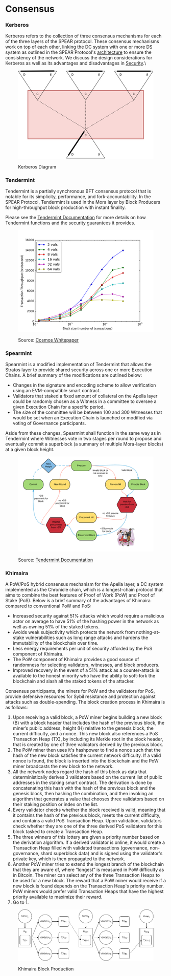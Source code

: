 # Consensus

### Kerberos

Kerberos refers to the collection of three consensus mechanisms for each of the three layers of the SPEAR protocol. These consensus mechanisms work on top of each other, linking the DC system with one or more DS system as outlined in the SPEAR Protocol's [architecture](https://lycurguz.gitbook.io/spear/spear-protocol/whitepaper/architecture) to ensure the consistency of the network. We discuss the design considerations for Kerberos as well as its advantages and disadvantages in [Security](https://lycurguz.gitbook.io/spear/spear-protocol/whitepaper/miscellanea#security).\


<figure><img src="../../.gitbook/assets/SPEAR v2 Architecture-System-Khimeara.png" alt=""><figcaption><p>Kerberos Diagram</p></figcaption></figure>

### Tendermint

Tendermint is a partially synchronous BFT consensus protocol that is notable for its simplicity, performance, and fork-accountability. In the SPEAR Protocol, Tendermint is used in the Mora layer by Block Producers for high-throughput block production with instant finality.

Please see the [Tendermint Documentation](https://docs.tendermint.com/) for more details on how Tendermint functions and the security guarantees it provides.

<figure><img src="../../.gitbook/assets/tendermint_throughput_blocksize.png" alt=""><figcaption><p>Source: <a href="https://github.com/cosmos/cosmos/blob/master/WHITEPAPER.md#tendermint">Cosmos Whitepaper</a></p></figcaption></figure>

### Spearmint&#x20;

Spearmint is a modified implementation of Tendermint that allows the Stratos layer to provide shared security across one or more Execution Chains. A brief summary of the modifications are outlined below:

* Changes in the signature and encoding scheme to allow verification using an EVM-compatible smart contract.
* Validators that staked a fixed amount of collateral on the Apella layer could be randomly chosen as a Witness in a committee to oversee a given Execution Chain for a specific period.
* The size of the committee will be between 100 and 300 Witnesses that would be set when an Execution Chain is launched or modified via voting of Governance participants.

Aside from these changes, Spearmint shall function in the same way as in Tendermint where Witnesses vote in two stages per round to propose and eventually commit a superblock (a summary of multiple Mora-layer blocks) at a given block height.&#x20;

<figure><img src="../../.gitbook/assets/tendermint.png" alt=""><figcaption><p>Source: <a href="https://docs.tendermint.com/">Tendermint Documentation</a></p></figcaption></figure>

### Khimaira

A PoW/PoS hybrid consensus mechanism for the Apella layer, a DC system implemented as the Chronicle chain, which is a longest-chain protocol that aims to combine the best features of Proof of Work (PoW) and Proof of Stake (PoS). Below is a brief summary of the advantages of Khimaira compared to conventional PoW and PoS:

* Increased security against 51% attacks which would require a malicious actor on average to have 51% of the hashing power in the network as well as owning 51% of the staked tokens.
* Avoids weak subjectivity which protects the network from nothing-at-stake vulnerabilities such as long range attacks and hardens the immutability of the blockchain over time.
* Less energy requirements per unit of security afforded by the PoS component of Khimaira.
* The PoW component of Khimaira provides a good source of randomness for selecting validators, witnesses, and block producers.
* Improved recovery in the event of a 51% attack as a counter-attack is available to the honest minority who have the ability to soft-fork the blockchain and slash all the staked tokens of the attacker.

Consensus participants, the miners for PoW and the validators for PoS, provide defensive resources for Sybil resistance and protection against attacks such as double-spending. The block creation process in Khimaira is as follows:

1. Upon receiving a valid block, a PoW miner begins building a new block (B) with a block header that includes the hash of the previous block, the miner’s public address, height (H) relative to the genesis block, the current difficulty, and a nonce. This new block also references a PoS Transaction Heap (TX), by including its Merkle root in the block header, that is created by one of three validators derived by the previous block.&#x20;
2. The PoW miner then uses it's hashpower to find a nonce such that the hash of the new block satisfies the current network difficulty. If a valid nonce is found, the block is inserted into the blockchain and the PoW miner broadcasts the new block to the network.&#x20;
3. All the network nodes regard the hash of this block as data that deterministically derives 3 validators based on the current list of public addresses in the staking smart contract. The derivation is done by concatenating this hash with the hash of the previous block and the genesis block, then hashing the combination, and then invoking an algorithm that generates a value that chooses three validators based on their staking position or index on the list.
4. Every validator checks whether the block received is valid, meaning that it contains the hash of the previous block, meets the current difficulty, and contains a valid PoS Transaction Heap. Upon validation, validators check whether they are one of the three derived PoS validators for this block tasked to create a Transaction Heap.&#x20;
5. The three winners of this lottery are given a priority number based on the derivation algorithm. If a derived validator is online, it would create a Transaction Heap filled with validated transactions (governance, non-governance, shard superblock data) and is signed using the validator's private key, which is then propagated to the network.
6. Another PoW miner tries to extend the longest branch of the blockchain that they are aware of, where “longest” is measured in PoW difficulty as in Bitcoin. The miner can select any of the three Transaction Heaps to be used for a new block. The reward that a PoW miner would receive if a new block is found depends on the Transaction Heap's priority number. PoW miners would prefer valid Transaction Heaps that have the highest priority available to maximize their reward.
7. Go to 1.

<figure><img src="../../.gitbook/assets/Khimaira Block Production.png" alt=""><figcaption><p>Khimaira Block Production</p></figcaption></figure>
